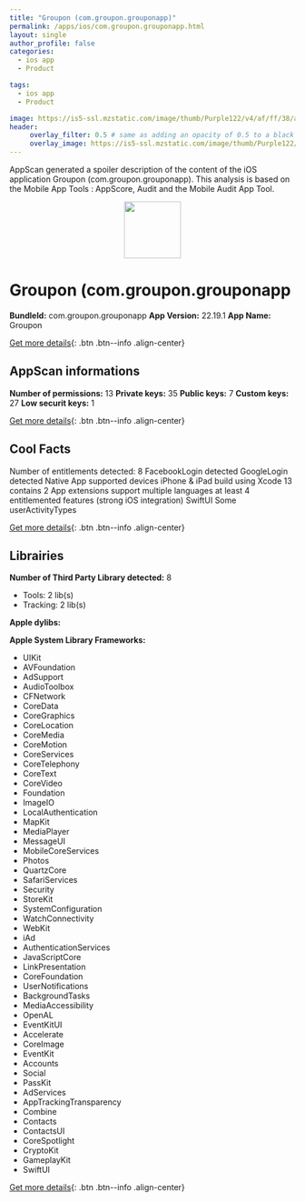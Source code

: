 ```yaml
---
title: "Groupon (com.groupon.grouponapp)"
permalink: /apps/ios/com.groupon.grouponapp.html
layout: single
author_profile: false
categories: 
  - ios app 
  - Product 

tags: 
  - ios app 
  - Product 

image: https://is5-ssl.mzstatic.com/image/thumb/Purple122/v4/af/ff/38/afff3816-a18a-da48-728e-725a5ecf7981/AppIcon-1x_U007emarketing-0-7-0-85-220.png/512x512bb.jpg
header: 
     overlay_filter: 0.5 # same as adding an opacity of 0.5 to a black background
     overlay_image: https://is5-ssl.mzstatic.com/image/thumb/Purple122/v4/af/ff/38/afff3816-a18a-da48-728e-725a5ecf7981/AppIcon-1x_U007emarketing-0-7-0-85-220.png/512x512bb.jpg
---
```

AppScan generated a spoiler description of the content of the iOS application Groupon (com.groupon.grouponapp). This analysis is based on the Mobile App Tools : AppScore, Audit and the Mobile Audit App Tool.

  
  
<div style="text-align: center;"><img src="https://is5-ssl.mzstatic.com/image/thumb/Purple122/v4/af/ff/38/afff3816-a18a-da48-728e-725a5ecf7981/AppIcon-1x_U007emarketing-0-7-0-85-220.png/512x512bb.jpg" width="100" height="100"></div>  
  
# Groupon (com.groupon.grouponapp

**BundleId:** com.groupon.grouponapp
**App Version:** 22.19.1
**App Name:** Groupon


[Get more details](/pricing.html){: .btn .btn--info .align-center}  
  
## AppScan informations 

**Number of permissions:** 13
**Private keys:** 35
**Public keys:** 7
**Custom keys:** 27
**Low securit keys:** 1
  
[Get more details](/pricing.html){: .btn .btn--info .align-center}

## Cool Facts

Number of entitlements detected: 8
FacebookLogin detected
GoogleLogin detected
Native App
supported devices iPhone & iPad
build using Xcode 13
contains 2 App extensions
support multiple languages
at least 4 entitlemented features (strong iOS integration)
SwiftUI
Some userActivityTypes
  
[Get more details](/pricing.html){: .btn .btn--info .align-center}

## Librairies 
**Number of Third Party Library detected:** 8
- Tools: 2 lib(s)
- Tracking: 2 lib(s)

**Apple dylibs:**


**Apple System Library Frameworks:**
- UIKit
- AVFoundation
- AdSupport
- AudioToolbox
- CFNetwork
- CoreData
- CoreGraphics
- CoreLocation
- CoreMedia
- CoreMotion
- CoreServices
- CoreTelephony
- CoreText
- CoreVideo
- Foundation
- ImageIO
- LocalAuthentication
- MapKit
- MediaPlayer
- MessageUI
- MobileCoreServices
- Photos
- QuartzCore
- SafariServices
- Security
- StoreKit
- SystemConfiguration
- WatchConnectivity
- WebKit
- iAd
- AuthenticationServices
- JavaScriptCore
- LinkPresentation
- CoreFoundation
- UserNotifications
- BackgroundTasks
- MediaAccessibility
- OpenAL
- EventKitUI
- Accelerate
- CoreImage
- EventKit
- Accounts
- Social
- PassKit
- AdServices
- AppTrackingTransparency
- Combine
- Contacts
- ContactsUI
- CoreSpotlight
- CryptoKit
- GameplayKit
- SwiftUI


  
[Get more details](/pricing.html){: .btn .btn--info .align-center}

